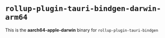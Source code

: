 # `rollup-plugin-tauri-bindgen-darwin-arm64`

This is the **aarch64-apple-darwin** binary for `rollup-plugin-tauri-bindgen`

